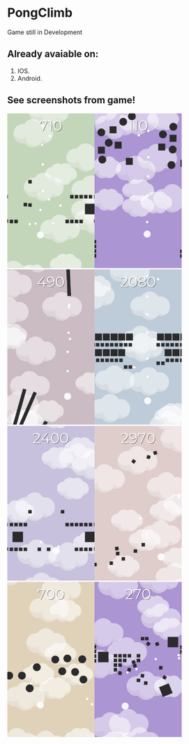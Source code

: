 # PongClimb
Game still in Development

## Already avaiable on:
1. IOS.
2. Android.

## See screenshots from game!
<img src="screenshots/2.png" width=200><img src="screenshots/4.png" width=200><img src="screenshots/5.png" width=200><img src="screenshots/6.png" width=200><img src="screenshots/7.png" width=200><img src="screenshots/8.png" width=200><img src="screenshots/9.png" width=200><img src="screenshots/10.png" width=200>
